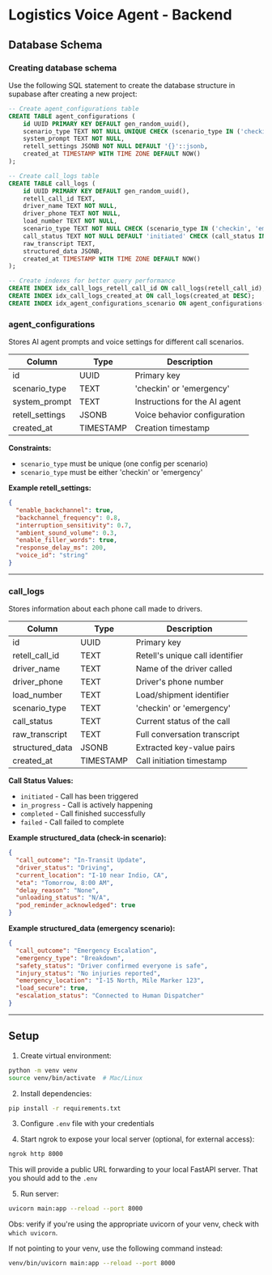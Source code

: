 # Logistics Voice Agent - Backend

## Database Schema

### Creating database schema

Use the following SQL statement to create the database structure in supabase after creating a new project:

```sql
-- Create agent_configurations table
CREATE TABLE agent_configurations (
    id UUID PRIMARY KEY DEFAULT gen_random_uuid(),
    scenario_type TEXT NOT NULL UNIQUE CHECK (scenario_type IN ('checkin', 'emergency')),
    system_prompt TEXT NOT NULL,
    retell_settings JSONB NOT NULL DEFAULT '{}'::jsonb,
    created_at TIMESTAMP WITH TIME ZONE DEFAULT NOW()
);

-- Create call_logs table
CREATE TABLE call_logs (
    id UUID PRIMARY KEY DEFAULT gen_random_uuid(),
    retell_call_id TEXT,
    driver_name TEXT NOT NULL,
    driver_phone TEXT NOT NULL,
    load_number TEXT NOT NULL,
    scenario_type TEXT NOT NULL CHECK (scenario_type IN ('checkin', 'emergency')),
    call_status TEXT NOT NULL DEFAULT 'initiated' CHECK (call_status IN ('initiated', 'in_progress', 'completed', 'failed')),
    raw_transcript TEXT,
    structured_data JSONB,
    created_at TIMESTAMP WITH TIME ZONE DEFAULT NOW()
);

-- Create indexes for better query performance
CREATE INDEX idx_call_logs_retell_call_id ON call_logs(retell_call_id);
CREATE INDEX idx_call_logs_created_at ON call_logs(created_at DESC);
CREATE INDEX idx_agent_configurations_scenario ON agent_configurations(scenario_type);
```

### agent_configurations
Stores AI agent prompts and voice settings for different call scenarios.

| Column | Type | Description |
|--------|------|-------------|
| id | UUID | Primary key |
| scenario_type | TEXT | 'checkin' or 'emergency' |
| system_prompt | TEXT | Instructions for the AI agent |
| retell_settings | JSONB | Voice behavior configuration |
| created_at | TIMESTAMP | Creation timestamp |

**Constraints:**
- `scenario_type` must be unique (one config per scenario)
- `scenario_type` must be either 'checkin' or 'emergency'

**Example retell_settings:**
```json
{
  "enable_backchannel": true,
  "backchannel_frequency": 0.8,
  "interruption_sensitivity": 0.7,
  "ambient_sound_volume": 0.3,
  "enable_filler_words": true,
  "response_delay_ms": 200,
  "voice_id": "string"
}
```

---

### call_logs
Stores information about each phone call made to drivers.

| Column | Type | Description |
|--------|------|-------------|
| id | UUID | Primary key |
| retell_call_id | TEXT | Retell's unique call identifier |
| driver_name | TEXT | Name of the driver called |
| driver_phone | TEXT | Driver's phone number |
| load_number | TEXT | Load/shipment identifier |
| scenario_type | TEXT | 'checkin' or 'emergency' |
| call_status | TEXT | Current status of the call |
| raw_transcript | TEXT | Full conversation transcript |
| structured_data | JSONB | Extracted key-value pairs |
| created_at | TIMESTAMP | Call initiation timestamp |

**Call Status Values:**
- `initiated` - Call has been triggered
- `in_progress` - Call is actively happening
- `completed` - Call finished successfully
- `failed` - Call failed to complete

**Example structured_data (check-in scenario):**
```json
{
  "call_outcome": "In-Transit Update",
  "driver_status": "Driving",
  "current_location": "I-10 near Indio, CA",
  "eta": "Tomorrow, 8:00 AM",
  "delay_reason": "None",
  "unloading_status": "N/A",
  "pod_reminder_acknowledged": true
}
```

**Example structured_data (emergency scenario):**
```json
{
  "call_outcome": "Emergency Escalation",
  "emergency_type": "Breakdown",
  "safety_status": "Driver confirmed everyone is safe",
  "injury_status": "No injuries reported",
  "emergency_location": "I-15 North, Mile Marker 123",
  "load_secure": true,
  "escalation_status": "Connected to Human Dispatcher"
}
```

---

## Setup

1. Create virtual environment:
```bash
python -m venv venv
source venv/bin/activate  # Mac/Linux
```

2. Install dependencies:
```bash
pip install -r requirements.txt
```

3. Configure `.env` file with your credentials

4. Start ngrok to expose your local server (optional, for external access):

```bash
ngrok http 8000
```

This will provide a public URL forwarding to your local FastAPI server. That you should add to the `.env`

5. Run server:
```bash
uvicorn main:app --reload --port 8000
```

Obs: verify if you're using the appropriate uvicorn of your venv, check with `which uvicorn`.

If not pointing to your venv, use the following command instead:
```bash
venv/bin/uvicorn main:app --reload --port 8000
```

